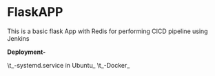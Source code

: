 # FlaskAPP
This is a basic flask App with Redis for performing CICD pipeline using Jenkins

**Deployment-**

\t_-systemd.service in Ubuntu_ 
\t_-Docker_
  
  
